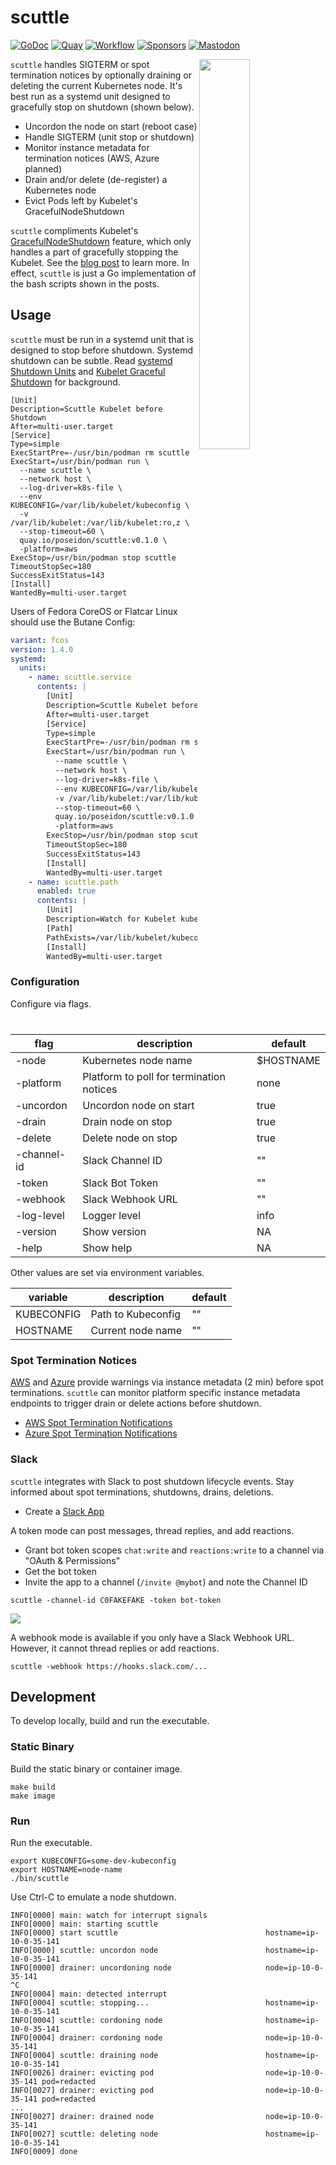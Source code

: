 # scuttle
[![GoDoc](https://pkg.go.dev/badge/github.com/poseidon/scuttle.svg)](https://pkg.go.dev/github.com/poseidon/scuttle)
[![Quay](https://img.shields.io/badge/container-quay-green)](https://quay.io/repository/poseidon/scuttle)
[![Workflow](https://github.com/poseidon/scuttle/actions/workflows/build.yaml/badge.svg)](https://github.com/poseidon/scuttle/actions/workflows/build.yaml?query=branch%3Amain)
[![Sponsors](https://img.shields.io/github/sponsors/poseidon?logo=github)](https://github.com/sponsors/poseidon)
[![Mastodon](https://img.shields.io/badge/follow-news-6364ff?logo=mastodon)](https://fosstodon.org/@poseidon)

<img align="right" src="https://storage.googleapis.com/poseidon/scuttle.png" width="40%">

`scuttle` handles SIGTERM or spot termination notices by optionally draining or deleting the current Kubernetes node. It's best run as a systemd unit designed to gracefully stop on shutdown (shown below).

* Uncordon the node on start (reboot case)
* Handle SIGTERM (unit stop or shutdown)
* Monitor instance metadata for termination notices (AWS, Azure planned)
* Drain and/or delete (de-register) a Kubernetes node
* Evict Pods left by Kubelet's GracefulNodeShutdown

`scuttle` compliments Kubelet's [GracefulNodeShutdown](https://kubernetes.io/docs/concepts/architecture/nodes/#graceful-node-shutdown) feature, which only handles a part of gracefully stopping the Kubelet. See the [blog post](https://www.psdn.io/posts/kubelet-graceful-shutdown/) to learn more. In effect, `scuttle` is just a Go implementation of the bash scripts shown in the posts.

## Usage

`scuttle` must be run in a systemd unit that is designed to stop before shutdown. Systemd shutdown can be subtle. Read [systemd Shutdown Units](https://www.psdn.io/posts/systemd-shutdown-unit/) and [Kubelet Graceful Shutdown](https://www.psdn.io/posts/kubelet-graceful-shutdown/) for background.

```systemd
[Unit]
Description=Scuttle Kubelet before Shutdown
After=multi-user.target
[Service]
Type=simple
ExecStartPre=-/usr/bin/podman rm scuttle
ExecStart=/usr/bin/podman run \
  --name scuttle \
  --network host \
  --log-driver=k8s-file \
  --env KUBECONFIG=/var/lib/kubelet/kubeconfig \
  -v /var/lib/kubelet:/var/lib/kubelet:ro,z \
  --stop-timeout=60 \
  quay.io/poseidon/scuttle:v0.1.0 \
  -platform=aws
ExecStop=/usr/bin/podman stop scuttle
TimeoutStopSec=180
SuccessExitStatus=143
[Install]
WantedBy=multi-user.target
```

Users of Fedora CoreOS or Flatcar Linux should use the Butane Config:

```yaml
variant: fcos
version: 1.4.0
systemd:
  units:
    - name: scuttle.service
      contents: |
        [Unit]
        Description=Scuttle Kubelet before Shutdown
        After=multi-user.target
        [Service]
        Type=simple
        ExecStartPre=-/usr/bin/podman rm scuttle
        ExecStart=/usr/bin/podman run \
          --name scuttle \
          --network host \
          --log-driver=k8s-file \
          --env KUBECONFIG=/var/lib/kubelet/kubeconfig \
          -v /var/lib/kubelet:/var/lib/kubelet:ro,z \
          --stop-timeout=60 \
          quay.io/poseidon/scuttle:v0.1.0 \
          -platform=aws
        ExecStop=/usr/bin/podman stop scuttle
        TimeoutStopSec=180
        SuccessExitStatus=143
        [Install]
        WantedBy=multi-user.target
    - name: scuttle.path
      enabled: true
      contents: |
        [Unit]
        Description=Watch for Kubelet kubeconfig
        [Path]
        PathExists=/var/lib/kubelet/kubeconfig
        [Install]
        WantedBy=multi-user.target
```

### Configuration

Configure via flags.

| flag        | description  | default      |
|-------------|--------------|--------------|
| -node       | Kubernetes node name | $HOSTNAME |
| -platform   | Platform to poll for termination notices | none |
| -uncordon   | Uncordon node on start | true |
| -drain      | Drain node on stop     | true |
| -delete     | Delete node on stop    | true |
| -channel-id | Slack Channel ID       | ""   |
| -token      | Slack Bot Token        | ""   |
| -webhook    | Slack Webhook URL      | ""   |
| -log-level  | Logger level | info |
| -version    | Show version | NA   |
| -help       | Show help    | NA   |

Other values are set via environment variables.

| variable   | description            | default   |
|------------|------------------------|-----------|
| KUBECONFIG | Path to Kubeconfig     | ""        |
| HOSTNAME   | Current node name      | ""        |

### Spot Termination Notices

[AWS](https://aws.amazon.com/blogs/aws/new-ec2-spot-instance-termination-notices/) and [Azure](https://learn.microsoft.com/en-us/azure/virtual-machine-scale-sets/virtual-machine-scale-sets-terminate-notification) provide warnings via instance metadata (2 min) before spot terminations. `scuttle` can monitor platform specific instance metadata endpoints to trigger drain or delete actions before shutdown.

* [AWS Spot Termination Notifications](https://docs.aws.amazon.com/AWSEC2/latest/UserGuide/spot-instance-termination-notices.html)
* [Azure Spot Termination Notifications](https://learn.microsoft.com/en-us/azure/virtual-machine-scale-sets/virtual-machine-scale-sets-terminate-notification#get-terminate-notifications)

### Slack

`scuttle` integrates with Slack to post shutdown lifecycle events. Stay informed about spot terminations, shutdowns, drains, deletions.

* Create a [Slack App](https://api.slack.com/apps)

A token mode can post messages, thread replies, and add reactions.

* Grant bot token scopes `chat:write` and `reactions:write` to a channel via "OAuth & Permissions"
* Get the bot token
* Invite the app to a channel (`/invite @mybot`) and note the Channel ID

```
scuttle -channel-id C0FAKEFAKE -token bot-token
```

<img src="https://storage.googleapis.com/poseidon/scuttle-slack.png">

A webhook mode is available if you only have a Slack Webhook URL. However, it cannot thread replies or add reactions.

```
scuttle -webhook https://hooks.slack.com/...
```

## Development

To develop locally, build and run the executable.

### Static Binary

Build the static binary or container image.

```
make build
make image
```

### Run

Run the executable.

```
export KUBECONFIG=some-dev-kubeconfig
export HOSTNAME=node-name
./bin/scuttle
```

Use Ctrl-C to emulate a node shutdown.

```
INFO[0000] main: watch for interrupt signals
INFO[0000] main: starting scuttle
INFO[0000] start scuttle                                 hostname=ip-10-0-35-141
INFO[0000] scuttle: uncordon node                        hostname=ip-10-0-35-141
INFO[0000] drainer: uncordoning node                     node=ip-10-0-35-141
^C
INFO[0004] main: detected interrupt
INFO[0004] scuttle: stopping...                          hostname=ip-10-0-35-141
INFO[0004] scuttle: cordoning node                       hostname=ip-10-0-35-141
INFO[0004] drainer: cordoning node                       node=ip-10-0-35-141
INFO[0004] scuttle: draining node                        hostname=ip-10-0-35-141
INFO[0026] drainer: evicting pod                         node=ip-10-0-35-141 pod=redacted
INFO[0027] drainer: evicting pod                         node=ip-10-0-35-141 pod=redacted
...
INFO[0027] drainer: drained node                         node=ip-10-0-35-141
INFO[0027] scuttle: deleting node                        hostname=ip-10-0-35-141
INFO[0009] done
```
